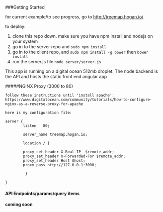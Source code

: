 ###Getting Started

for current example/to see progress, go to http://treemap.hogan.io/

to deploy:

1. clone this repo down. make sure you have npm install and nodejs on your system
2. go in to the server repo and `sudo npm install`
3. go in to the client repo, and `sudo npm install -g bower` then `bower install`
4. run the server.js file `node server/server.js`

This app is running on a digital ocean 512mb droplet. The node backend is the API and hosts the static front end angular app

#####NGINX Proxy (3000 to 80)
```
follow these instructions until 'install apache': https://www.digitalocean.com/community/tutorials/how-to-configure-nginx-as-a-reverse-proxy-for-apache

here is my configuration file:

server {
        listen   80;

        server_name treemap.hogan.io;

        location / {

        proxy_set_header X-Real-IP  $remote_addr;
        proxy_set_header X-Forwarded-For $remote_addr;
        proxy_set_header Host $host;
        proxy_pass http://127.0.0.1:3000;

         }

}

```

#### API Endpoints/params/query items
__coming soon__
